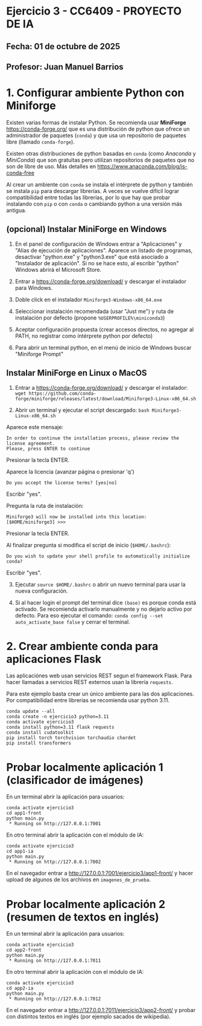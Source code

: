 # Ejercicio 3 - CC6409 - PROYECTO DE IA
## Fecha: 01 de octubre de 2025
## Profesor: Juan Manuel Barrios


# 1. Configurar ambiente Python con Miniforge

Existen varias formas de instalar Python. Se recomienda usar **MiniForge** https://conda-forge.org/ que es una distribución de python que ofrece un administrador de paquetes (`conda`) y que usa un repositorio de paquetes libre (llamado `conda-forge`).

Existen otras distribuciones de python basadas en `conda` (como *Anaconda* y *MiniConda*) que son gratuitas pero utilizan repositorios de paquetes que no son de libre de uso. Más detalles en https://www.anaconda.com/blog/is-conda-free

Al crear un ambiente con `conda` se instala el intérprete de python y también se instala `pip` para descargar librerías. A veces se vuelve difícil lograr compatibilidad entre todas las librerías, por lo que hay que probar instalando con `pip` o con `conda` o cambiando python a una versión más antigua.


## (opcional) Instalar MiniForge en Windows

1. En el panel de configuración de Windows entrar a "Aplicaciones" y "Alias de ejecución de aplicaciones". Aparece un listado de programas, desactivar "python.exe" y "python3.exe" que está asociado a "Instalador de aplicación". Si no se hace esto, al escribir "python" Windows abrirá el Microsoft Store.

2. Entrar a https://conda-forge.org/download/ y descargar el instalador para Windows.

3. Doble click en el instalador `Miniforge3-Windows-x86_64.exe`

4. Seleccionar instalación recomendada (usar "Just me") y ruta de instalación por defecto (propone `%USERPROFILE%\miniconda3`)

5. Aceptar configuración propuesta (crear accesos directos, no agregar al PATH, no registrar como intérprete python por defecto)

6. Para abrir un terminal python, en el menú de inicio de Windows buscar "Miniforge Prompt"



## Instalar MiniForge en Linux o MacOS

1. Entrar a https://conda-forge.org/download/ y descargar el instalador: `wget https://github.com/conda-forge/miniforge/releases/latest/download/Miniforge3-Linux-x86_64.sh`

2. Abrir un terminal y ejecutar el script descargado: `bash Miniforge3-Linux-x86_64.sh`

Aparece este mensaje:
```
In order to continue the installation process, please review the license agreement.
Please, press ENTER to continue
```
Presionar la tecla ENTER.

Aparece la licencia (avanzar página o presionar 'q')
````
Do you accept the license terms? [yes|no]
````
Escribir "yes".

Pregunta la ruta de instalación:
````
Miniforge3 will now be installed into this location:
[$HOME/miniforge3] >>>
````

Presionar la tecla ENTER.

Al finalizar pregunta si modifica el script de inicio (`$HOME/.bashrc`):

````
Do you wish to update your shell profile to automatically initialize conda?
````
Escribir "yes".

3. Ejecutar `source $HOME/.bashrc` o abrir un nuevo terminal para usar la nueva configuración.

4. Si al hacer login el prompt del terminal dice `(base)` es porque conda está activado. Se recomienda activarlo manualmente y no dejarlo activo por defecto. Para eso ejecutar el comando: `conda config --set auto_activate_base false` y cerrar el terminal.


# 2. Crear ambiente conda para aplicaciones Flask

Las aplicaciónes web usan servicios REST segun el framework Flask.
Para hacer llamadas a servicios REST externos usan la librería `requests`.

Para este ejemplo basta crear un único ambiente para las dos aplicaciones.
Por compatibilidad entre librerías se recomienda usar python 3.11.

```
conda update --all
conda create -n ejercicio3 python=3.11
conda activate ejercicio3
conda install python=3.11 flask requests
conda install cudatoolkit
pip install torch torchvision torchaudio chardet
pip install transformers
```

# Probar localmente aplicación 1 (clasificador de imágenes)

En un terminal abrir la aplicación para usuarios:

```
conda activate ejercicio3
cd app1-front
python main.py
 * Running on http://127.0.0.1:7001
```

En otro terminal abrir la aplicación con el módulo de IA:

```
conda activate ejercicio3
cd app1-ia
python main.py
 * Running on http://127.0.0.1:7002
```

En el navegador entrar a http://127.0.0.1:7001/ejercicio3/app1-front/ y hacer upload de algunos de los archivos en `imagenes_de_prueba`.


# Probar localmente aplicación 2 (resumen de textos en inglés)

En un terminal abrir la aplicación para usuarios:

```
conda activate ejercicio3
cd app2-front
python main.py
 * Running on http://127.0.0.1:7011
```

En otro terminal abrir la aplicación con el módulo de IA:

```
conda activate ejercicio3
cd app2-ia
python main.py
 * Running on http://127.0.0.1:7012
```

En el navegador entrar a http://127.0.0.1:7011/ejercicio3/app2-front/ y probar con distintos textos en inglés (por ejemplo sacados de wikipedia).

